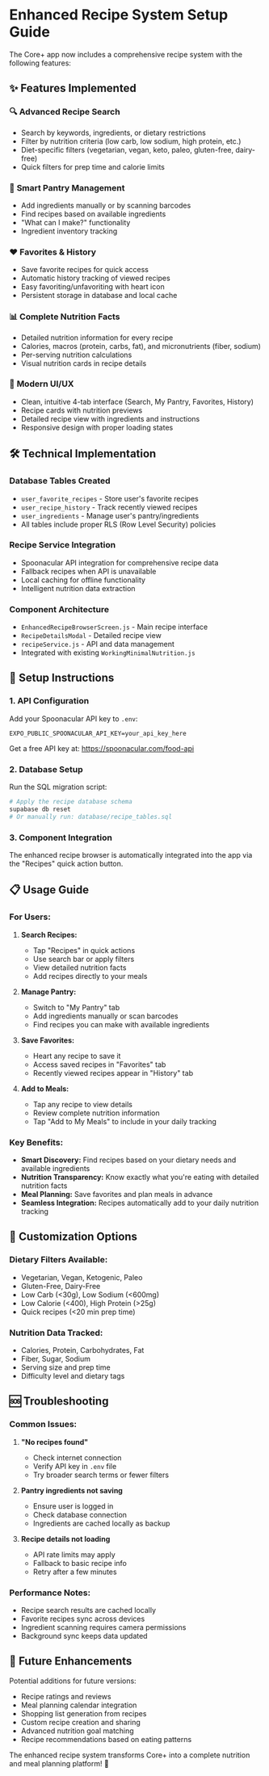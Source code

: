 # Enhanced Recipe System Setup Guide

The Core+ app now includes a comprehensive recipe system with the following features:

## ✨ Features Implemented

### 🔍 **Advanced Recipe Search**
- Search by keywords, ingredients, or dietary restrictions
- Filter by nutrition criteria (low carb, low sodium, high protein, etc.)
- Diet-specific filters (vegetarian, vegan, keto, paleo, gluten-free, dairy-free)
- Quick filters for prep time and calorie limits

### 🥘 **Smart Pantry Management**
- Add ingredients manually or by scanning barcodes
- Find recipes based on available ingredients
- "What can I make?" functionality
- Ingredient inventory tracking

### ❤️ **Favorites & History**
- Save favorite recipes for quick access
- Automatic history tracking of viewed recipes
- Easy favoriting/unfavoriting with heart icon
- Persistent storage in database and local cache

### 📊 **Complete Nutrition Facts**
- Detailed nutrition information for every recipe
- Calories, macros (protein, carbs, fat), and micronutrients (fiber, sodium)
- Per-serving nutrition calculations
- Visual nutrition cards in recipe details

### 📱 **Modern UI/UX**
- Clean, intuitive 4-tab interface (Search, My Pantry, Favorites, History)
- Recipe cards with nutrition previews
- Detailed recipe view with ingredients and instructions
- Responsive design with proper loading states

## 🛠️ Technical Implementation

### **Database Tables Created**
- `user_favorite_recipes` - Store user's favorite recipes
- `user_recipe_history` - Track recently viewed recipes
- `user_ingredients` - Manage user's pantry/ingredients
- All tables include proper RLS (Row Level Security) policies

### **Recipe Service Integration**
- Spoonacular API integration for comprehensive recipe data
- Fallback recipes when API is unavailable
- Local caching for offline functionality
- Intelligent nutrition data extraction

### **Component Architecture**
- `EnhancedRecipeBrowserScreen.js` - Main recipe interface
- `RecipeDetailsModal` - Detailed recipe view
- `recipeService.js` - API and data management
- Integrated with existing `WorkingMinimalNutrition.js`

## 🚀 Setup Instructions

### 1. **API Configuration**
Add your Spoonacular API key to `.env`:
```env
EXPO_PUBLIC_SPOONACULAR_API_KEY=your_api_key_here
```

Get a free API key at: https://spoonacular.com/food-api

### 2. **Database Setup**
Run the SQL migration script:
```bash
# Apply the recipe database schema
supabase db reset
# Or manually run: database/recipe_tables.sql
```

### 3. **Component Integration**
The enhanced recipe browser is automatically integrated into the app via the "Recipes" quick action button.

## 📋 Usage Guide

### **For Users:**

1. **Search Recipes:**
   - Tap "Recipes" in quick actions
   - Use search bar or apply filters
   - View detailed nutrition facts
   - Add recipes directly to your meals

2. **Manage Pantry:**
   - Switch to "My Pantry" tab
   - Add ingredients manually or scan barcodes
   - Find recipes you can make with available ingredients

3. **Save Favorites:**
   - Heart any recipe to save it
   - Access saved recipes in "Favorites" tab
   - Recently viewed recipes appear in "History" tab

4. **Add to Meals:**
   - Tap any recipe to view details
   - Review complete nutrition information
   - Tap "Add to My Meals" to include in your daily tracking

### **Key Benefits:**
- **Smart Discovery:** Find recipes based on your dietary needs and available ingredients
- **Nutrition Transparency:** Know exactly what you're eating with detailed nutrition facts
- **Meal Planning:** Save favorites and plan meals in advance
- **Seamless Integration:** Recipes automatically add to your daily nutrition tracking

## 🔧 Customization Options

### **Dietary Filters Available:**
- Vegetarian, Vegan, Ketogenic, Paleo
- Gluten-Free, Dairy-Free
- Low Carb (<30g), Low Sodium (<600mg)
- Low Calorie (<400), High Protein (>25g)
- Quick recipes (<20 min prep time)

### **Nutrition Data Tracked:**
- Calories, Protein, Carbohydrates, Fat
- Fiber, Sugar, Sodium
- Serving size and prep time
- Difficulty level and dietary tags

## 🆘 Troubleshooting

### **Common Issues:**

1. **"No recipes found"**
   - Check internet connection
   - Verify API key in `.env` file
   - Try broader search terms or fewer filters

2. **Pantry ingredients not saving**
   - Ensure user is logged in
   - Check database connection
   - Ingredients are cached locally as backup

3. **Recipe details not loading**
   - API rate limits may apply
   - Fallback to basic recipe info
   - Retry after a few minutes

### **Performance Notes:**
- Recipe search results are cached locally
- Favorite recipes sync across devices
- Ingredient scanning requires camera permissions
- Background sync keeps data updated

## 🎯 Future Enhancements

Potential additions for future versions:
- Recipe ratings and reviews
- Meal planning calendar integration
- Shopping list generation from recipes
- Custom recipe creation and sharing
- Advanced nutrition goal matching
- Recipe recommendations based on eating patterns

The enhanced recipe system transforms Core+ into a complete nutrition and meal planning platform! 🚀
